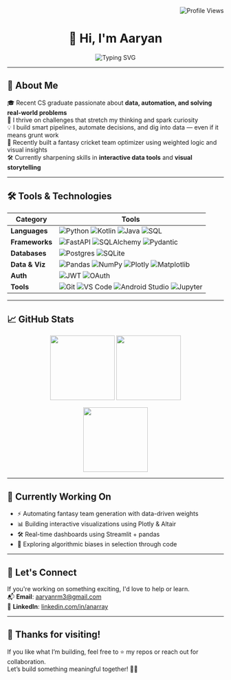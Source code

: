 <!-- Profile Views Badge -->
<p align="right">
  <img src="https://komarev.com/ghpvc/?username=An-Array&label=Profile%20views&color=0e75b6&style=flat" alt="Profile Views" />
</p>

<!-- Header -->
<h1 align="center">👋 Hi, I'm Aaryan</h1>

<!-- Typing animation -->
<p align="center">
  <img src="https://readme-typing-svg.demolab.com?font=Fira+Code&size=22&pause=1000&color=50C878&center=true&vCenter=true&width=435&lines=Python.+Dashboards.+Automation.;+Grit.+Growth.+Git." alt="Typing SVG" />
</p>

---

## 🧠 About Me

🎓 Recent CS graduate passionate about **data, automation, and solving real-world problems**  
🚀 I thrive on challenges that stretch my thinking and spark curiosity  
💡 I build smart pipelines, automate decisions, and dig into data — even if it means grunt work  
📌 Recently built a fantasy cricket team optimizer using weighted logic and visual insights  
🛠 Currently sharpening skills in **interactive data tools** and **visual storytelling**

---

## 🛠 Tools & Technologies

| Category        | Tools                                                                 |
|-----------------|----------------------------------------------------------------------|
| **Languages**   | ![Python](https://img.shields.io/badge/Python-3776AB?style=flat&logo=python&logoColor=white) ![Kotlin](https://img.shields.io/badge/Kotlin-7F52FF?style=flat&logo=kotlin&logoColor=white) ![Java](https://img.shields.io/badge/Java-ED8B00?style=flat&logo=openjdk&logoColor=white) ![SQL](https://img.shields.io/badge/SQL-005C84?style=flat&logo=postgresql&logoColor=white) |
| **Frameworks**  | ![FastAPI](https://img.shields.io/badge/FastAPI-009688?style=flat&logo=fastapi&logoColor=white) ![SQLAlchemy](https://img.shields.io/badge/SQLAlchemy-000000?style=flat&logo=databricks&logoColor=white) ![Pydantic](https://img.shields.io/badge/Pydantic-E92063?style=flat&logo=pydantic&logoColor=white) |
| **Databases**   | ![Postgres](https://img.shields.io/badge/PostgreSQL-316192?style=flat&logo=postgresql&logoColor=white) ![SQLite](https://img.shields.io/badge/SQLite-07405E?style=flat&logo=sqlite&logoColor=white) |
| **Data & Viz**  | ![Pandas](https://img.shields.io/badge/Pandas-150458?style=flat&logo=pandas&logoColor=white) ![NumPy](https://img.shields.io/badge/NumPy-013243?style=flat&logo=numpy&logoColor=white) ![Plotly](https://img.shields.io/badge/Plotly-3F4F75?style=flat&logo=plotly&logoColor=white) ![Matplotlib](https://img.shields.io/badge/Matplotlib-11557C?style=flat&logo=python&logoColor=white) |
| **Auth**        | ![JWT](https://img.shields.io/badge/JWT-000000?style=flat&logo=jsonwebtokens&logoColor=white) ![OAuth](https://img.shields.io/badge/OAuth2-3C3C3D?style=flat&logo=openid&logoColor=white) |
| **Tools**       | ![Git](https://img.shields.io/badge/Git-F05032?style=flat&logo=git&logoColor=white) ![VS Code](https://img.shields.io/badge/VSCode-007ACC?style=flat&logo=visualstudiocode&logoColor=white) ![Android Studio](https://img.shields.io/badge/Android%20Studio-3DDC84?style=flat&logo=androidstudio&logoColor=white) ![Jupyter](https://img.shields.io/badge/Jupyter-F37626?style=flat&logo=jupyter&logoColor=white) |

---

## 📈 GitHub Stats

<p align="center">
  <img src="https://github-readme-stats.vercel.app/api?username=An-Array&show_icons=true&theme=tokyonight&hide_border=true" height="150"/>
  <img src="https://github-readme-stats.vercel.app/api/top-langs/?username=An-Array&layout=compact&theme=tokyonight&hide_border=true" height="150"/>
</p>

<p align="center">
  <img src="https://streak-stats.demolab.com/?user=An-Array&theme=tokyonight&hide_border=true" height="150"/>
</p>

---

## 🚀 Currently Working On

- ⚡ Automating fantasy team generation with data-driven weights  
- 📊 Building interactive visualizations using Plotly & Altair  
- 🛠️ Real-time dashboards using Streamlit + pandas  
- 🤖 Exploring algorithmic biases in selection through code

---

## 🤝 Let's Connect

If you're working on something exciting, I'd love to help or learn.  
📬 **Email**: [aaryanrm3@gmail.com](mailto:aaryanrm3@gmail.com)  
💼 **LinkedIn**: [linkedin.com/in/anarray](https://linkedin.com/in/anarray)  
<!-- 👨‍💻 **Portfolio**: Coming soon   -->

---

## 🙏 Thanks for visiting!

If you like what I’m building, feel free to ⭐ my repos or reach out for collaboration.  
Let’s build something meaningful together! 🧠🚀

